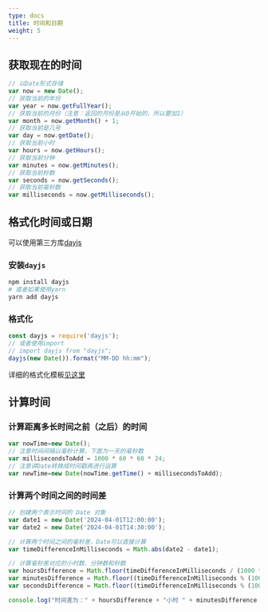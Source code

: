 ```yaml
---
type: docs
title: 时间和日期
weight: 5
---
```



## 获取现在的时间

```js
// 以Date形式存储
var now = new Date();
// 获取当前的年份
var year = now.getFullYear();
// 获取当前的月份（注意：返回的月份是从0开始的，所以要加1）
var month = now.getMonth() + 1;
// 获取当前是几号
var day = now.getDate();
// 获取当前小时
var hours = now.getHours();
// 获取当前分钟
var minutes = now.getMinutes();
// 获取当前秒数
var seconds = now.getSeconds();
// 获取当前毫秒数
var milliseconds = now.getMilliseconds();
```

## 格式化时间或日期

可以使用第三方库[dayjs](https://dayjs.gitee.io/zh-CN/)

### 安装`dayjs`

```bash
npm install dayjs
# 或者如果使用yarn
yarn add dayjs
```

### 格式化

```js
const dayjs = require('dayjs');
// 或者使用import
// import dayjs from "dayjs";
dayjs(new Date()).format("MM-DD hh:mm");
```
详细的格式化模板[见这里](https://dayjs.gitee.io/docs/zh-CN/display/format)

## 计算时间

### 计算距离多长时间之前（之后）的时间

```js
var nowTime=new Date();
// 注意时间间隔以毫秒计算，下面为一天的毫秒数
var millisecondsToAdd = 1000 * 60 * 60 * 24;
// 注意讲Date转换成时间戳再进行运算
var newTime=new Date(nowTime.getTime() + millisecondsToAdd);
```

### 计算两个时间之间的时间差

```js
// 创建两个表示时间的 Date 对象
var date1 = new Date('2024-04-01T12:00:00');
var date2 = new Date('2024-04-01T14:30:00');

// 计算两个时间之间的毫秒差，Date可以直接计算
var timeDifferenceInMilliseconds = Math.abs(date2 - date1);

// 计算毫秒差对应的小时数、分钟数和秒数
var hoursDifference = Math.floor(timeDifferenceInMilliseconds / (1000 * 60 * 60));
var minutesDifference = Math.floor((timeDifferenceInMilliseconds % (1000 * 60 * 60)) / (1000 * 60));
var secondsDifference = Math.floor((timeDifferenceInMilliseconds % (1000 * 60)) / 1000);

console.log("时间差为：" + hoursDifference + "小时 " + minutesDifference + "分钟 " + secondsDifference + "秒");

```